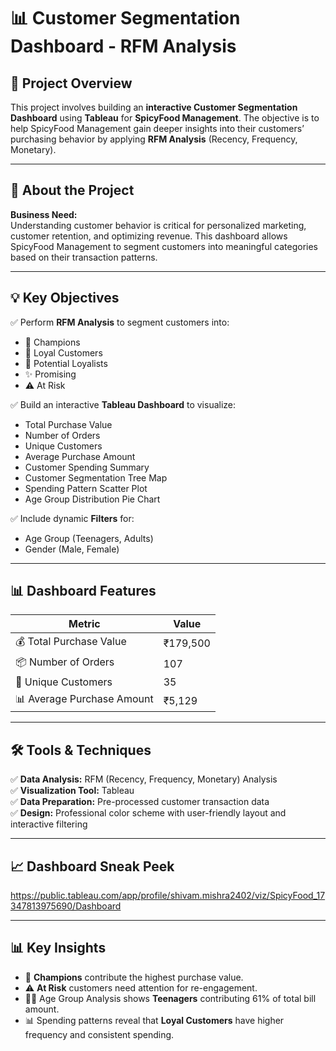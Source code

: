# 📊 Customer Segmentation Dashboard - RFM Analysis  

## 🚀 Project Overview  
This project involves building an **interactive Customer Segmentation Dashboard** using **Tableau** for **SpicyFood Management**. The objective is to help SpicyFood Management gain deeper insights into their customers’ purchasing behavior by applying **RFM Analysis** (Recency, Frequency, Monetary).

---

## 📌 About the Project  
**Business Need:**  
Understanding customer behavior is critical for personalized marketing, customer retention, and optimizing revenue. This dashboard allows SpicyFood Management to segment customers into meaningful categories based on their transaction patterns.

---

## 💡 Key Objectives  
✅ Perform **RFM Analysis** to segment customers into:  
- 🏅 Champions  
- 🤝 Loyal Customers  
- 🌟 Potential Loyalists  
- ✨ Promising  
- ⚠️ At Risk  

✅ Build an interactive **Tableau Dashboard** to visualize:  
- Total Purchase Value  
- Number of Orders  
- Unique Customers  
- Average Purchase Amount  
- Customer Spending Summary  
- Customer Segmentation Tree Map  
- Spending Pattern Scatter Plot  
- Age Group Distribution Pie Chart  

✅ Include dynamic **Filters** for:  
- Age Group (Teenagers, Adults)  
- Gender (Male, Female)

---

## 📊 Dashboard Features  
| Metric                        | Value       |
|-----------------|-------------|
| 💰 Total Purchase Value  | ₹179,500  |
| 📦 Number of Orders    | 107          |
| 👥 Unique Customers    | 35            |
| 📊 Average Purchase Amount | ₹5,129  |

---

## 🛠️ Tools & Techniques  
✅ **Data Analysis:** RFM (Recency, Frequency, Monetary) Analysis  
✅ **Visualization Tool:** Tableau  
✅ **Data Preparation:** Pre-processed customer transaction data  
✅ **Design:** Professional color scheme with user-friendly layout and interactive filtering  

---

## 📈 Dashboard Sneak Peek  
https://public.tableau.com/app/profile/shivam.mishra2402/viz/SpicyFood_17347813975690/Dashboard

---

## 📊 Key Insights  
- 🎯 **Champions** contribute the highest purchase value.
- ⚠️ **At Risk** customers need attention for re-engagement.
- 👩‍🦰 Age Group Analysis shows **Teenagers** contributing 61% of total bill amount.
- 📊 Spending patterns reveal that **Loyal Customers** have higher frequency and consistent spending.
